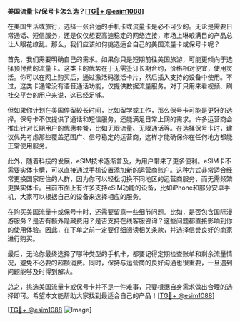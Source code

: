 **美国流量卡/保号卡怎么选？[[TG💪+ @esim1088](https://t.me/s/esim1088)]**

在美国生活或旅行，选择一张合适的手机卡或流量卡是必不可少的。无论是需要日常通话、短信服务，还是仅仅想要高速稳定的网络连接，市场上琳琅满目的产品总让人眼花缭乱。那么，我们应该如何挑选适合自己的美国流量卡或保号卡呢？

首先，我们需要明确自己的需求。如果你只是短期前往美国旅游，可能更倾向于选择预付费的流量卡。这类卡的优势在于无需签订长期合约，价格相对便宜，使用灵活。你可以在网上购买后，通过激活码激活卡片，然后插入支持的设备中使用。不过，这类卡通常没有语音通话功能，仅提供数据流量服务。对于只用来看视频、刷社交平台的用户来说，这已经足够。

但如果你计划在美国停留较长时间，比如留学或工作，那么保号卡可能是更好的选择。保号卡不仅提供了通话和短信服务，还能满足日常上网的需求。许多运营商会推出针对长期用户的优惠套餐，比如无限流量、无限通话等。在选择保号卡时，建议优先考虑那些覆盖范围广、信号稳定的运营商，这样才能确保你在任何地方都能正常使用服务。

此外，随着科技的发展，eSIM技术逐渐普及，为用户带来了更多便利。eSIM卡不需要实体卡槽，可以直接通过手机设置添加新的运营商账户。这种方式非常适合经常更换国家居住的人群，因为你可以轻松切换不同地区的运营商服务，而无需频繁更换实体卡。目前市面上有许多支持eSIM功能的设备，比如iPhone和部分安卓手机，大家可以根据自己的设备来选择相应的服务。

在购买美国流量卡或保号卡时，还需要留意一些细节问题。比如，是否包含国际漫游服务？是否有额外隐藏费用？是否支持在线客服咨询？这些问题都直接影响到你的使用体验。因此，在下单之前一定要仔细阅读相关条款，并选择信誉良好的商家进行购买。

最后，无论你最终选择了哪种类型的手机卡，都要记得定期检查账单和剩余流量情况，避免不必要的超额消费。同时，保持与运营商的良好沟通也很重要，一旦遇到问题能够及时得到解决。

总之，挑选美国流量卡或保号卡并不是一件难事，只要根据自身需求做出合理的选择即可。希望本文能帮助大家找到最适合自己的产品！[[TG💪+ @esim1088](https://t.me/s/esim1088)]

[[TG💪+ @esim1088](https://t.me/s/esim1088) ![Image](https://i.postimg.cc/4NQfJmqS/Snipaste-2025-05-13-00-14-12.png)]